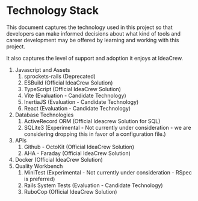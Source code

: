 # Technology Stack

This document captures the technology used in this project so that developers can make informed decisions about what kind of tools and career development may be offered by learning and working with this project.

It also captures the level of support and adoption it enjoys at IdeaCrew.

1. Javascript and Assets
   1. sprockets-rails (Deprecated)
   2. ESBuild (Official IdeaCrew Solution)
   3. TypeScript (Official IdeaCrew Solution)
   4. Vite (Evaluation - Candidate Technology)
   5. InertiaJS (Evaluation - Candidate Technology)
   6. React (Evaluation - Candidate Technology)
2. Database Technologies
   1. ActiveRecord ORM (Official Ideacrew Solution for SQL)
   2. SQLite3 (Experimental - Not currently under consideration - we are considering dropping this in favor of a configuration file.)
3. APIs
   1. Github - OctoKit (Official IdeaCrew Solution)
   2. AHA - Faraday (Official IdeaCrew Solution)
4. Docker (Official IdeaCrew Solution)
5. Quality Workbench
   1. MiniTest (Experimental - Not currently under consideration - RSpec is preferred)
   2. Rails System Tests (Evaluation - Candidate Technology)
   3. RuboCop (Official IdeaCrew Solution)